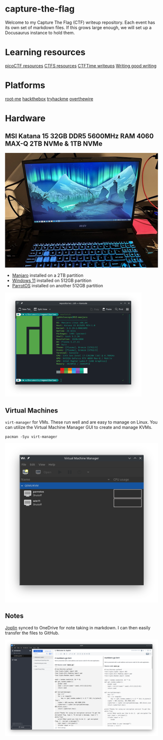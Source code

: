 # capture-the-flag
Welcome to my Capture The Flag (CTF) writeup repository. Each event has its own set of markdown files. If this grows large enough, we will set up a Docusaurus instance to hold them.

# Learning resources
[picoCTF resources](https://picoctf.org/resources.html)
[CTFS resources](https://ctfs.github.io/resources/)
[CTFTime writeups](https://feedly.com/i/subscription/feed%2Fhttp%3A%2F%2Fctftime.org%2Fwriteups%2Frss%2F)
[Writing good writing](https://pequalsnp-team.github.io/cheatsheet/writing-good-writeup)

# Platforms
[root-me](https://www.root-me.org/?lang=en)
[hackthebox](https://www.hackthebox.com/)
[tryhackme](https://tryhackme.com/)
[overthewire](https://overthewire.org/wargames/)

# Hardware
## MSI Katana 15 32GB DDR5 5600MHz RAM 4060 MAX-Q 2TB NVMe & 1TB NVMe

<img src="images/msi_katana.png" alt="MSI Katana 15" width="700"/> <!-- Adjust the width as needed -->


- [Manjaro](https://manjaro.org/) installed on a 2TB partition
- [Windows 11](https://www.microsoft.com/software-download/windows11) installed on 512GB partition
- [ParrotOS](https://www.parrotsec.org/) installed on another 512GB partition

<img src="images/manjaro_neofetch.png" alt="manjaro-neofetch" width="450"/> <!-- Adjust the width as needed -->

## Virtual Machines
`virt-manager` for VMs. These run well and are easy to manage on Linux. You can utilize the Virtual Machine Manager GUI to create and manage KVMs.

```
pacman -Syu virt-manager
```

<img src="images/virtual-machine-manager.png" alt="Virtual Machine Manager" width="700"/> <!-- Adjust the width as needed -->

## Notes
[Joplin](https://joplinapp.org/) synced to OneDrive for note taking in markdown. I can then easily transfer the files to GitHub.

<img src="images/joplin.png" alt="joplin" width="700"/> <!-- Adjust the width as needed -->
